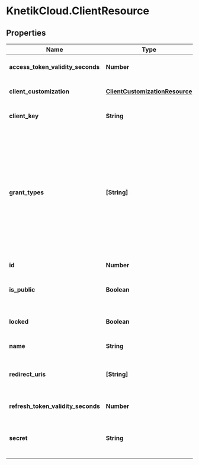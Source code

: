 # KnetikCloud.ClientResource

## Properties
Name | Type | Description | Notes
------------ | ------------- | ------------- | -------------
**access_token_validity_seconds** | **Number** | The expiration time of an initial oauth token in seconds | [optional] 
**client_customization** | [**ClientCustomizationResource**](ClientCustomizationResource.md) | The customizable fields for the login page | [optional] 
**client_key** | **String** | The client_id field of the oauth token request | 
**grant_types** | **[String]** | The oauth grant type as in: password (username/password auth), client_credentials (server-to-server, private clients), refresh_token (to allow clients to refresh their initial token), facebook, google, etc) See documentation for a complete list. Use dedicated endpoint PUT /grant-types to edit this list | [optional] 
**id** | **Number** | Generated unique ID for the client | [optional] 
**is_public** | **Boolean** | Set to true if the client is public i.e the secret key can be secured | [optional] 
**locked** | **Boolean** | Used to flag system clients that are not meant to be tinkered with | [optional] 
**name** | **String** | The friendly name of the client | 
**redirect_uris** | **[String]** | A redirection URL to use when granting access to third-parties (seldomly used) | [optional] 
**refresh_token_validity_seconds** | **Number** | The expiration time of a refresh oauth token in seconds | [optional] 
**secret** | **String** | The client-secret field of the oauth request when creating a private client | 


